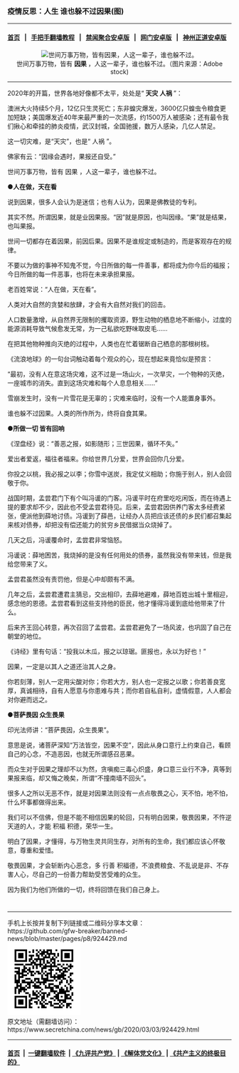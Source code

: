 ### 疫情反思：人生 谁也躲不过因果(图)
------------------------

#### [首页](https://github.com/gfw-breaker/banned-news/blob/master/README.md) &nbsp;&nbsp;|&nbsp;&nbsp; [手把手翻墙教程](https://github.com/gfw-breaker/guides/wiki) &nbsp;&nbsp;|&nbsp;&nbsp; [禁闻聚合安卓版](https://github.com/gfw-breaker/bn-android) &nbsp;&nbsp;|&nbsp;&nbsp; [网门安卓版](https://github.com/oGate2/oGate) &nbsp;&nbsp;|&nbsp;&nbsp; [神州正道安卓版](https://github.com/SzzdOgate/update) 



<div class="article_right" style="fone-color:#000">
 <p style="text-align:center">
  <img alt="世间万事万物，皆有因果，人这一辈子，谁也躲不过。" src="//img3.secretchina.com/pic/2020/2-27/p2636192a425873837-ss.jpg" style="height:336px; width:600px"/>
  <br>
   世间万事万物，皆有
   <strong>
    因果
   </strong>
   ，人这一辈子，谁也躲不过。（图片来源：Adobe stock)
   <span id="hideid" name="hideid" style="color:red;display:none;">
    <span href="https://www.secretchina.com">
    </span>
   </span>
  </br>
 </p>
 <div id="txt-mid1-t21-2017">
  

---


  </div>
 </div>
 <p>
  2020年的开篇，世界各地好像都不太平，处处是“
  <strong>
   <span href="https://www.secretchina.com/news/gb/tag/天灾" target="_blank">
    天灾
   </span>
   人祸
  </strong>
  ”：
  <span id="hideid" name="hideid" style="color:red;display:none;">
   <span href="https://www.secretchina.com">
   </span>
  </span>
 </p>
 <p>
  澳洲大火持续5个月，12亿只生灵死亡；东非蝗灾爆发，3600亿只蝗虫令粮食更加短缺；美国爆发近40年来最严重的一次流感，约1500万人被感染；还有最令我们揪心和牵挂的肺炎疫情，武汉封城，全国驰援，数万人感染，几亿人禁足。
 </p>
 <p>
  这一切灾难，是“天灾”，也是“
  <span href="https://www.secretchina.com/news/gb/tag/人祸" target="_blank">
   人祸
  </span>
  ”。
 </p>
 <p>
  佛家有云：“因缘会遇时，果报还自受。”
 </p>
 <p>
  世间万事万物，皆有
  <span href="https://www.secretchina.com/news/gb/tag/因果" target="_blank">
   因果
  </span>
  ，人这一辈子，谁也躲不过。
 </p>
 <p>
  <strong>
   ●人在做，天在看
  </strong>
 </p>
 <p>
  说到因果，很多人会认为是迷信；也有人认为，因果是佛教徒的专利。
 </p>
 <p>
  其实不然。所谓因果，就是业因果报。“因”就是原因，也叫因缘。“果”就是结果，也叫果报。
 </p>
 <p>
  世间一切都存在着因果，前因后果。因果不是谁规定或制造的，而是客观存在的规律。
 </p>
 <p>
  不要以为做的事神不知鬼不觉，今日所做的每一件善事，都将成为你今后的福报；今日所做的每一件恶事，也将在未来承担果报。
 </p>
 <p>
  老百姓常说：“人在做，天在看”。
 </p>
 <p>
  人类对大自然的贪婪和放肆，才会有大自然对我们的回击。
 </p>
 <p>
  人口数量激增，从自然界无限制的攫取资源，野生动物的栖息地不断缩小，过度的能源消耗导致气候愈发无常，为一己私欲吃野味取皮毛……
 </p>
 <p>
  在把其他物种推向灭绝的过程中，人类也在忙着锯断自己栖息的那根树枝。
 </p>
 <p>
  《流浪地球》的一句台词触动着每个观众的心，现在想起来竟恰似是预言：
 </p>
 <p>
  “最初，没有人在意这场灾难，这不过是一场山火，一次旱灾，一个物种的灭绝，一座城市的消失。直到这场灾难和每个人息息相关……”
 </p>
 <p>
  雪崩发生时，没有一片雪花是无辜的；灾难来临时，没有一个人能置身事外。
 </p>
 <p>
  谁也躲不过因果。人类的所作所为，终将自食其果。
 </p>
 <p>
  <strong>
   ●所做一切 皆有回响
  </strong>
 </p>
 <p>
  《涅盘经》说：“善恶之报，如影随形；三世因果，循环不失。”
 </p>
 <center>
  <div style="max-width: 632px;height:180px; display: none; text-align: center; margin: 0 auto; overflow: hidden;overflow-x: hidden;">
   <div id="taboola-midarticle-thumbnails" style="max-width: 632px;height:180px;overflow: hidden;overflow-x: hidden;">
   </div>
  </div>
  <div>
   <ins class="adsbygoogle" data-ad-client="ca-pub-1276641434651360" data-ad-format="fluid" data-ad-layout="in-article" data-ad-slot="5164544770" style="display:block; text-align:center;">
   </ins>
  </div>
 </center>
 <p>
  爱出者爱返，福往者福来。你给世界几分爱，世界会回你几分爱。
 </p>
 <p>
  你投之以桃，我必报之以李；你雪中送炭，我定仗义相助；你施于别人，别人会回敬于你。
 </p>
 <p>
  战国时期，孟尝君门下有个叫冯谖的门客。冯谖平时在府里吃吃闲饭，而在待遇上提的要求却不少，因此也不受孟尝君待见。后来，孟尝君因供养门客太多经费紧张，便派他到薛地讨债。冯谖到了薛邑，让经办人员把应该还债的乡民们都召集起来核对债券，却把没有偿还能力的贫穷乡民借据当众烧掉了。
 </p>
 <p>
  几天之后，冯谖覆命时，孟尝君非常恼怒。
 </p>
 <p>
  冯谖说：薛地困苦，我烧掉的是没有任何用处的债券，虽然我没有带来钱，但是我给您带来了义。
 </p>
 <p>
  孟尝君虽然没有责罚他，但是心中却颇有不满。
 </p>
 <p>
  几年之后，孟尝君遭君主猜忌，交出相印，去薛地避难，薛地百姓出城十里相迎，感念他的恩德。孟尝君看到这些支持他的臣民，他才懂得冯谖到底给他带来了什么。
 </p>
 <center>
  <ins class="adsbygoogle" data-ad-client="ca-pub-1276641434651360" data-ad-format="fluid" data-ad-layout="in-article" data-ad-slot="3646767294" style="display:block; text-align:center;">
  </ins>
 </center>
 <p>
  后来齐王回心转意，再次召回了孟尝君。孟尝君避免了一场风波，也巩固了自己在朝堂的地位。
 </p>
 <p>
  《诗经》里有句话：“投我以木瓜，报之以琼琚。匪报也，永以为好也！”
 </p>
 <p>
  因果，一定是以其人之道还治其人之身。
 </p>
 <p>
  你若刻薄，别人一定用尖酸对你；你若大方，别人也一定报之以歌；你若善良宽厚，真诚相待，自有人愿意与你患难与共；而你若自私自利，虚情假意，人人都会对你避而远之。
 </p>
 <p>
  <strong>
   ●菩萨畏因 众生畏果
  </strong>
 </p>
 <p>
  印光法师讲：“菩萨畏因，众生畏果”。
 </p>
 <p>
  意思是说，诸菩萨深知“万法皆空，因果不空”，因此从身口意行上约束自己，看顾自己的心念，不造恶因，也就无所谓感召恶果。
 </p>
 <p>
  而众生对于因果之理却不以为然，贪嗔痴三毒心炽盛，身口意三业行不净，真等到果报来临，却又悔之晚矣，所谓“不撞南墙不回头”。
 </p>
 <p>
  很多人之所以无恶不作，就是对因果法则没有一点点敬畏之心，天不怕，地不怕，什么坏事都做得出来。
 </p>
 <p>
  我们可以不信佛，但是不能不相信因果的轮回，只有明白因果，敬畏因果，不忤逆天道的人，才能
  <span href="https://www.secretchina.com/news/gb/tag/积福" target="_blank">
   积福
  </span>
  积德，荣华一生。
 </p>
 <p>
  明白了因果，才懂得，与万物生灵共同生存，对所有的生命，我们都应该心怀敬意，尊重和爱惜。
 </p>
 <p>
  敬畏因果，才会斩断内心恶念，多
  <span href="https://www.secretchina.com/news/gb/tag/行善" target="_blank">
   行善
  </span>
  积福德，不浪费粮食、不乱说是非、不存害人心，尽自己的一份善力帮助受苦受难的众生。
 </p>
 <p>
  因为我们为他们所做的一切，终将回馈在我们自己身上。
  <center>
   <div>
    <div id="txt-mid2-t22-2017" style="display: block;  max-height: 351px;  overflow: hidden;">
     <div id="SC-21xxx">
     </div>
     <ins class="adsbygoogle" data-ad-client="ca-pub-1276641434651360" data-ad-format="auto" data-ad-slot="4301710469" data-full-width-responsive="true" style="display:block">
     </ins>
    </div>
   </div>
  </center>
  <div style="padding-top:12px;">
  </div>
 </p>
</div>

<hr/>
手机上长按并复制下列链接或二维码分享本文章：<br/>
https://github.com/gfw-breaker/banned-news/blob/master/pages/p8/924429.md <br/>
<a href='https://github.com/gfw-breaker/banned-news/blob/master/pages/p8/924429.md'><img src='https://github.com/gfw-breaker/banned-news/blob/master/pages/p8/924429.md.png'/></a> <br/>
原文地址（需翻墙访问）：https://www.secretchina.com/news/gb/2020/03/03/924429.html


------------------------
#### [首页](https://github.com/gfw-breaker/banned-news/blob/master/README.md) &nbsp;|&nbsp; [一键翻墙软件](https://github.com/gfw-breaker/nogfw/blob/master/README.md) &nbsp;| [《九评共产党》](https://github.com/gfw-breaker/9ping.md/blob/master/README.md#九评之一评共产党是什么) | [《解体党文化》](https://github.com/gfw-breaker/jtdwh.md/blob/master/README.md) | [《共产主义的终极目的》](https://github.com/gfw-breaker/gczydzjmd.md/blob/master/README.md)


<img src='http://gfw-breaker.win/banned-news/pages/p8/924429.md' width='0px' height='0px'/>